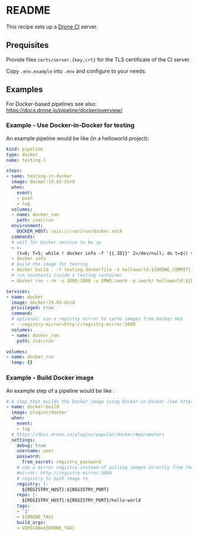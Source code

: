 # README

This recipe sets up a [Drone CI](https://docs.drone.io/) server.

## Prequisites

Provide files `certs/server.{key,crt}` for the TLS certificate of the CI server.

Copy `.env.example` into `.env` and configure to your needs.

## Examples

For Docker-based pipelines see also: https://docs.drone.io/pipeline/docker/overview/

### Example - Use Docker-in-Docker for testing

An example pipeline would be like (in a helloworld project):
```yml
kind: pipeline
type: docker
name: testing-1

steps:
- name: testing-in-docker
  image: docker:19.03-dind
  when:
    event:
    - push
    - tag
  volumes:
  - name: docker_run
    path: /var/run
  environment:
    DOCKER_HOST: unix:///var/run/docker.sock
  commands:
  # wait for Docker service to be up
  - >-
    (t=0; T=5; while ! docker info -f '{{.ID}}' 2>/dev/null; do t=$(( t + 1 )); test ${t} -ne ${T}; sleep 1; done)
  - docker info
  # build the image for testing
  - docker build . -f testing.dockerfile -t helloworld:${DRONE_COMMIT}-testing
  # run nosetests inside a testing container
  - docker run --rm -u 1000:1000 -v $PWD:/work -w /work/ helloworld:${DRONE_COMMIT}-testing

services:
- name: docker
  image: docker:19.03-dind
  privileged: true
  command:
  # optional: use a registry mirror to cache images from Docker Hub
  - --registry-mirror=http://registry-mirror:5000
  volumes:
  - name: docker_run
    path: /var/run

volumes:
- name: docker_run
  temp: {}
```

### Example - Build Docker image

An example step of a pipeline would be like :
```yml
# A step that builds the Docker image using Docker-in-Docker (see https://docs.drone.io/plugins/popular/docker/)
- name: docker-build
  image: plugins/docker
  when:
    event:
    - tag
  # https://docs.drone.io/plugins/popular/docker/#parameters
  settings:
    debug: true
    username: user
    password:
      from_secret: registry_password
    # use a mirror registry instead of pulling images directly from the central Hub
    #mirror: http://registry-mirror:5000  
    # registry to push image to
    registry: |-
      ${REGISTRY_HOST}:${REGISTRY_PORT}
    repo: |-
      ${REGISTRY_HOST}:${REGISTRY_PORT}/hello-world
    tags:
    - '1'
    - ${DRONE_TAG}
    build_args:
    - VERSION=${DRONE_TAG}

```

